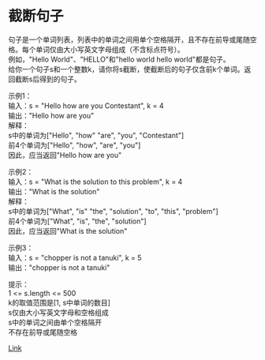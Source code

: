 <h1>截断句子</h1>

句子是一个单词列表，列表中的单词之间用单个空格隔开，且不存在前导或尾随空格。每个单词仅由大小写英文字母组成（不含标点符号）。</br>
例如，"Hello World"、"HELLO"和"hello world hello world"都是句子。</br>
给你一个句子s和一个整数k，请你将s截断，使截断后的句子仅含前k个单词。返回截断s后得到的句子。</br>

示例1：</br>
输入：s = "Hello how are you Contestant", k = 4</br>
输出："Hello how are you"</br>
解释：</br>
s中的单词为["Hello", "how" "are", "you", "Contestant"]</br>
前4个单词为["Hello", "how", "are", "you"]</br>
因此，应当返回"Hello how are you"</br>

示例2：</br>
输入：s = "What is the solution to this problem", k = 4</br>
输出："What is the solution"</br>
解释：</br>
s中的单词为["What", "is" "the", "solution", "to", "this", "problem"]</br>
前4个单词为["What", "is", "the", "solution"]</br>
因此，应当返回"What is the solution"</br>

示例3：</br>
输入：s = "chopper is not a tanuki", k = 5</br>
输出："chopper is not a tanuki"</br>

提示：</br>
1 <= s.length <= 500</br>
k的取值范围是[1, s中单词的数目]</br>
s仅由大小写英文字母和空格组成</br>
s中的单词之间由单个空格隔开</br>
不存在前导或尾随空格</br>

[Link](https://leetcode-cn.com/problems/truncate-sentence/)